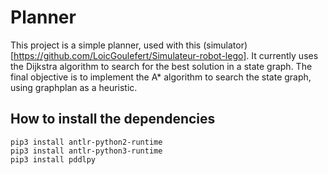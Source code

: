 # Planner

This project is a simple planner, used with this (simulator)[https://github.com/LoicGoulefert/Simulateur-robot-lego].
It currently uses the Dijkstra algorithm to search for the best solution in a state graph.
The final objective is to implement the A* algorithm to search the state graph, using graphplan as a heuristic.

## How to install the dependencies

```
pip3 install antlr-python2-runtime
pip3 install antlr-python3-runtime
pip3 install pddlpy
```

